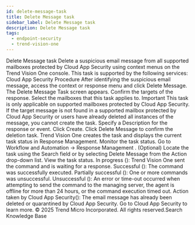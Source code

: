 ```yaml
---
id: delete-message-task
title: Delete Message task
sidebar_label: Delete Message task
description: Delete Message task
tags:
  - endpoint-security
  - trend-vision-one
---
```


 Delete Message task Delete a suspicious email message from all supported mailboxes protected by Cloud App Security using context menus on the Trend Vision One console. This task is supported by the following services: Cloud App Security Procedure After identifying the suspicious email message, access the context or response menu and click Delete Message. The Delete Message Task screen appears. Confirm the targets of the response. Select the mailboxes that this task applies to. Important This task is only applicable on supported mailboxes protected by Cloud App Security. If the target message is not found in a supported mailbox protected by Cloud App Security or users have already deleted all instances of the message, you cannot create the task. Specify a Description for the response or event. Click Create. Click Delete Message to confirm the deletion task. Trend Vision One creates the task and displays the current task status in Response Management. Monitor the task status. Go to Workflow and Automation → Response Management . (Optional) Locate the task using the Search field or by selecting Delete Message from the Action drop-down list. View the task status. In progress (): Trend Vision One sent the command and is waiting for a response. Successful (): The command was successfully executed. Partially successful (): One or more commands was unsuccessful. Unsuccessful (): An error or time-out occurred when attempting to send the command to the managing server, the agent is offline for more than 24 hours, or the command execution timed out. Action taken by Cloud App Security(): The email message has already been deleted or quarantined by Cloud App Security. Go to Cloud App Security to learn more. © 2025 Trend Micro Incorporated. All rights reserved.Search Knowledge Base